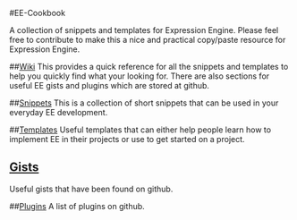 #EE-Cookbook

A collection of snippets and templates for Expression Engine. Please feel free to contribute to make this a nice and practical copy/paste resource for Expression Engine.

##[Wiki](https://github.com/expressionengine/cookbook/wiki)
This provides a quick reference for all the snippets and templates to help you quickly find what your looking for. There are also sections for useful EE gists and plugins which are stored at github.

##[Snippets](https://github.com/expressionengine/cookbook/wiki/Snippets)
This is a collection of short snippets that can be used in your everyday EE development.

##[Templates](https://github.com/expressionengine/cookbook/wiki/Templates)
Useful templates that can either help people learn how to implement EE in their projects or use to get started on a project.

## [Gists](https://github.com/expressionengine/cookbook/wiki/Gists)
Useful gists that have been found on github.

##[Plugins](https://github.com/expressionengine/cookbook/wiki/Plugins)
A list of plugins on github. 